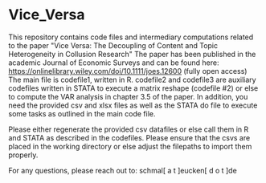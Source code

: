 # Vice_Versa
This repository contains code files and intermediary computations related to the paper "Vice Versa: The Decoupling of Content and Topic Heterogeneity in Collusion Research"
The paper has been published in the academic Journal of Economic Surveys and can be found here: https://onlinelibrary.wiley.com/doi/10.1111/joes.12600  (fully open access)
The main file is codefile1, written in R. codefile2 and codefile3 are auxiliary codefiles written in STATA to execute a matrix reshape (codefile #2) or else to compute the VAR analysis in chapter 3.5 of the paper.
In addition, you need the provided csv and xlsx files as well as the STATA do file to execute some tasks as outlined in the main code file.

Please either regenerate the provided csv datafiles or else call them in R and STATA as described in the codefiles. Please ensure that the csvs are placed in the working directory or else adjust the filepaths to import them properly.

For any questions, please reach out to: schmal[ a t ]eucken[ d o t ]de

